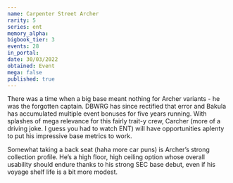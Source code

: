 ```yaml
---
name: Carpenter Street Archer
rarity: 5
series: ent
memory_alpha:
bigbook_tier: 3
events: 28
in_portal:
date: 30/03/2022
obtained: Event
mega: false
published: true
---
```


There was a time when a big base meant nothing for Archer variants - he was the forgotten captain. DBWRG has since rectified that error and Bakula has accumulated multiple event bonuses for five years running. With splashes of mega relevance for this fairly trait-y crew, Carcher (more of a driving joke. I guess you had to watch ENT) will have opportunities aplenty to put his impressive base metrics to work.

Somewhat taking a back seat (haha more car puns) is Archer’s strong collection profile. He’s a high floor, high ceiling option whose overall usability should endure thanks to his strong SEC base debut, even if his voyage shelf life is a bit more modest.
